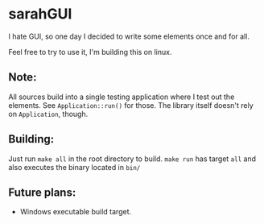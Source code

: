 # sarahGUI
I hate GUI, so one day I decided to write some elements once and for all.

Feel free to try to use it, I'm building this on linux.

## Note:
All sources build into a single testing application where I test out the elements. See `Application::run()` for those. The library itself doesn't rely on `Application`, though. 

## Building:
Just run `make all` in the root directory to build. `make run` has target `all` and also executes the binary located in `bin/`

## Future plans:
* Windows executable build target.